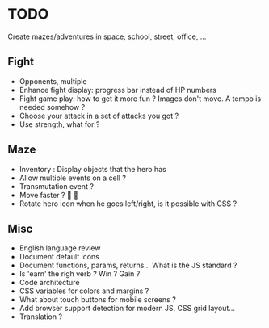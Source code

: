 # TODO

Create mazes/adventures in space, school, street, office, ...

## Fight

- Opponents, multiple
- Enhance fight display: progress bar instead of HP numbers
- Fight game play: how to get it more fun ? Images don't move. A tempo is needed somehow ?
- Choose your attack in a set of attacks you got ?
- Use strength, what for ?

## Maze

- Inventory : Display objects that the hero has
- Allow multiple events on a cell ?
- Transmutation event ?
- Move faster ? 🚴 🏇
- Rotate hero icon when he goes left/right, is it possible with CSS ?

## Misc

- English language review
- Document default icons
- Document functions, params, returns... What is the JS standard ?
- Is 'earn' the righ verb ? Win ? Gain ?
- Code architecture
- CSS variables for colors and margins ?
- What about touch buttons for mobile screens ?
- Add browser support detection for modern JS, CSS grid layout...
- Translation ?